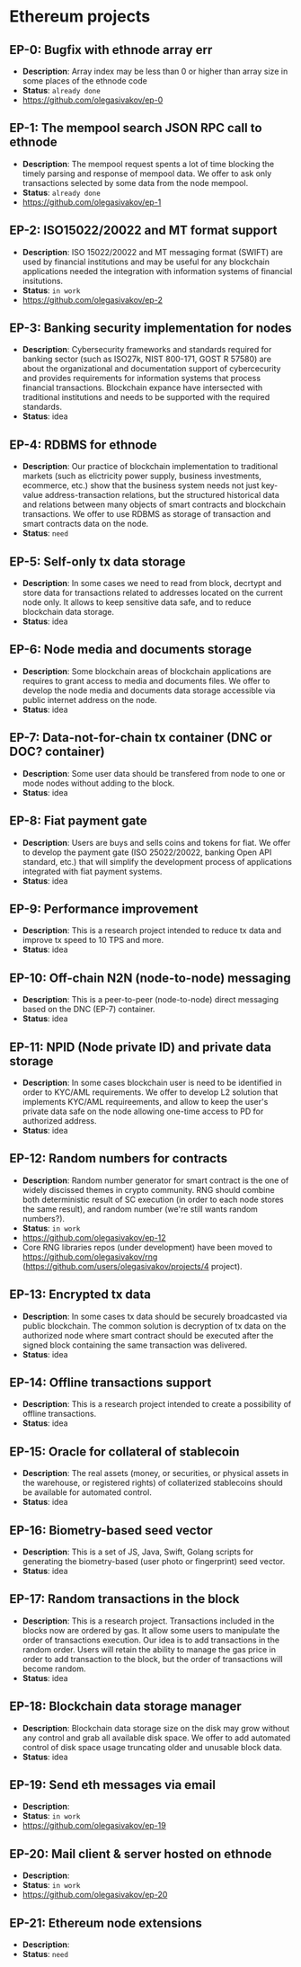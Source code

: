 # Ethereum projects

## EP-0: Bugfix with ethnode array err
 - <b>Description</b>: Array index may be less than 0 or higher than array size in some places of the ethnode code
 - <b>Status</b>: ```already done```
 - https://github.com/olegasivakov/ep-0

## EP-1: The mempool search JSON RPC call to ethnode
 - <b>Description</b>: The mempool request spents a lot of time blocking the timely parsing and response of mempool data. We offer to ask only transactions selected by some data from the node mempool.
 - <b>Status</b>: ```already done```
 - https://github.com/olegasivakov/ep-1

## EP-2: ISO15022/20022 and MT format support
 - <b>Description</b>: ISO 15022/20022 and MT messaging format (SWIFT) are used by financial institutions and may be useful for any blockchain applications needed the integration with information systems of financial insitutions.
 - <b>Status</b>: ```in work```
 - https://github.com/olegasivakov/ep-2

## EP-3: Banking security implementation for nodes
 - <b>Description</b>: Cybersecurity frameworks and standards required for banking sector (such as ISO27k, NIST 800-171, GOST R 57580) are about the organizational and documentation support of cybercecurity and provides requirements for information systems that process financial transactions. Blockchain expance have intersected with traditional institutions and needs to be supported with the required standards.
 - <b>Status</b>: idea

## EP-4: RDBMS for ethnode
 - <b>Description</b>: Our practice of blockchain implementation to traditional markets (such as elictricity power supply, business investments, ecommerce, etc.) show that the business system needs not just key-value address-transaction relations, but the structured historical data and relations between many objects of smart contracts and blockchain transactions. We offer to use RDBMS as storage of transaction and smart contracts data on the node.
 - <b>Status</b>: ```need```

## EP-5: Self-only tx data storage
 - <b>Description</b>: In some cases we need to read from block, decrtypt and store data for transactions related to addresses located on the current node only. It allows to keep sensitive data safe, and to reduce blockchain data storage.
 - <b>Status</b>: idea

## EP-6: Node media and documents storage
 - <b>Description</b>: Some blockchain areas of blockchain applications are requires to grant access to media and documents files. We offer to develop the node media and documents data storage accessible via public internet address on the node.
 - <b>Status</b>: idea

## EP-7: Data-not-for-chain tx container (DNC or DOC? container)
 - <b>Description</b>: Some user data should be transfered from node to one or mode nodes without adding to the block.
 - <b>Status</b>: idea

## EP-8: Fiat payment gate
 - <b>Description</b>: Users are buys and sells coins and tokens for fiat. We offer to develop the payment gate (ISO 25022/20022, banking Open API standard, etc.) that will simplify the development process of applications integrated with fiat payment systems.
 - <b>Status</b>: idea

## EP-9: Performance improvement
 - <b>Description</b>: This is a research project intended to reduce tx data and improve tx speed to 10 TPS and more.
 - <b>Status</b>: idea

## EP-10: Off-chain N2N (node-to-node) messaging
 - <b>Description</b>: This is a peer-to-peer (node-to-node) direct messaging based on the DNC (EP-7) container.
 - <b>Status</b>: idea

## EP-11: NPID (Node private ID) and private data storage
 - <b>Description</b>: In some cases blockchain user is need to be identified in order to KYC/AML requirements. We offer to develop L2 solution that implements KYC/AML requireements, and allow to keep the user's private data safe on the node allowing one-time access to PD for authorized address.
 - <b>Status</b>: idea

## EP-12: Random numbers for contracts
 - <b>Description</b>: Random number generator for smart contract is the one of widely discissed themes in crypto community. RNG should combine both deterministic result of SC execution (in order to each node stores the same result), and random number (we're still wants random numbers?).
 - <b>Status</b>: ```in work```
 - https://github.com/olegasivakov/ep-12
 - Core RNG libraries repos (under development) have been moved to https://github.com/olegasivakov/rng (https://github.com/users/olegasivakov/projects/4 project).

## EP-13: Encrypted tx data
 - <b>Description</b>: In some cases tx data should be securely broadcasted via public blockchain. The common solution is decryption of tx data on the authorized node where smart contract should be executed after the signed block containing the same transaction was delivered.
 - <b>Status</b>: idea

## EP-14: Offline transactions support
 - <b>Description</b>: This is a research project intended to create a possibility of offline transactions.
 - <b>Status</b>: idea

## EP-15: Oracle for collateral of stablecoin
 - <b>Description</b>: The real assets (money, or securities, or physical assets in the warehouse, or registered rights) of collaterized stablecoins should be available for automated control.
 - <b>Status</b>: idea

## EP-16: Biometry-based seed vector
 - <b>Description</b>: This is a set of JS, Java, Swift, Golang scripts for generating the biometry-based (user photo or fingerprint) seed vector.
 - <b>Status</b>: idea

## EP-17: Random transactions in the block
 - <b>Description</b>: This is a research project. Transactions included in the blocks now are ordered by gas. It allow some users to manipulate the order of transactions execution. Our idea is to add transactions in the random order. Users will retain the ability to manage the gas price in order to add transaction to the block, but the order of transactions will become random.
 - <b>Status</b>: idea

## EP-18: Blockchain data storage manager
 - <b>Description</b>: Blockchain data storage size on the disk may grow without any control and grab all available disk space. We offer to add automated control of disk space usage truncating older and unusable block data.
 - <b>Status</b>: idea

## EP-19: Send eth messages via email
 - <b>Description</b>:
 - <b>Status</b>: ```in work```
 - https://github.com/olegasivakov/ep-19

## EP-20: Mail client & server hosted on ethnode
 - <b>Description</b>:
 - <b>Status</b>: ```in work```
 - https://github.com/olegasivakov/ep-20

## EP-21: Ethereum node extensions
 - <b>Description</b>:
 - <b>Status</b>: ```need```
